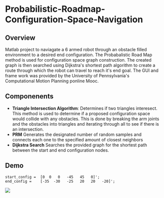 # Probabilistic-Roadmap-Configuration-Space-Navigation

## Overview
Matlab project to naviagate a 6 armed robot through an obstacle filled environment to a desired end configuration. The Probabalistic Road Map method is used for configuration space graph construction. The created graph is then searched using Dijkstra's shortest path algorithm to create a route through which the robot can travel to reach it's end goal. The GUI and frame work was provided by the University of Pennsylvania's Computational Motion Planning ponline Mooc.

## Componenents
- **Triangle Intersection Algorithm**: Determines if two triangles interesect. This method is used to determine if a proposed configuration space would collide with any obstacles. This is done by breaking the arm joints and the obstacles into triangles and iterating through all to see if there is an intersection.
- **PRM** Generates the designated number of random samples and connects each one to the specified amount of closest neighbors
- **Dijkstra Search** Searches the provided graph for the shortest path between the start and end configuration nodes. 

## Demo

`start_config =  [0  0   0   -45   45   0]';`<br>
`end_config =    [-35  -30   -25   20   20   -20]';`
 
![](https://github.com/JeremySMorgan/Probabilistic-Roadmap-Configuration-Space-Navigation/blob/master/prm_1.gif)